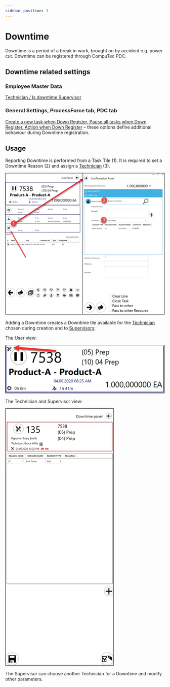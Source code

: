 ```yaml
---
sidebar_position: 3
---
```


# Downtime

Downtime is a period of a break in work, brought on by accident e.g. power cut. Downtime can be registered through CompuTec PDC.

## Downtime related settings

### Employee Master Data

[Technician / Is downtime Supervisor](../../administrator-guide/setting-up-the-application/overview.md)

### General Settings, ProcessForce tab, PDC tab

[Create a new task when Down Register, Pause all tasks when Down Register, Action when Down Register](../../administrator-guide/setting-up-the-application/overview.md#processforce-settings) – these options define additional behaviour during Downtime registration.

## Usage

Reporting Downtime is performed from a Task Tile (1). It is required to set a Downtime Reason (2) and assign a [Technician](../../administrator-guide/setting-up-the-application/overview.md#processforce-settings) (3).

![Downtime](./media/downtime/pdc-downtime.webp)

Adding a Downtime creates a Downtime tile available for the [Technician](../../administrator-guide/setting-up-the-application/overview.md#processforce-settings) chosen during creation and to [Supervisors](../../administrator-guide/setting-up-the-application/overview.md#processforce-settings):

The User view:
    
![User View](./media/downtime/user-view.webp)

The Technician and Supervisor view:

![Technician](./media/downtime/pdc-technician.webp)

The Supervisor can choose another Technician for a Downtime and modify other parameters.
